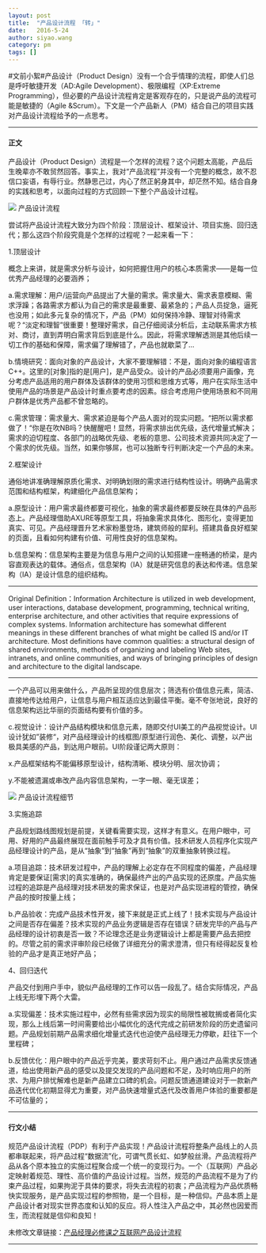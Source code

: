 ```yaml
---
layout: post
title:  "产品设计流程 「转」"
date:   2016-5-24
author: siyao.wang
category: pm
tags: []
---
```



#文前小絮#产品设计（Product Design）没有一个合乎情理的流程，即使人们总是呼吁敏捷开发（AD:Agile Development）、极限编程（XP:Extreme Programming），但必要的产品设计流程肯定是客观存在的，只是说产品的流程可能是敏捷的（Agile &amp;Scrum）。下文是一个产品新人（PM）结合自己的项目实践对产品设计流程给予的一点思考。

---
#### 正文
产品设计（Product Design）流程是一个怎样的流程？这个问题太高能，产品后生晚辈亦不敢贸然回答。事实上，我对“产品流程”并没有一个完整的概念，故不忍信口妄语，有辱行业。然静思己过，内心了然正躬身其中，却茫然不知。结合自身的实践和思考，以面向过程的方式回顾一下整个产品设计过程。


<img src="http://upload-images.jianshu.io/upload_images/656068-c6dd3cc826f9464d.jpg?imageMogr2/auto-orient/strip%7CimageView2/2/w/1240"/>
产品设计流程

尝试将产品设计流程大致分为四个阶段：顶层设计、框架设计、项目实施、回归迭代；那么这四个阶段究竟是个怎样的过程呢？一起来看一下：

1.顶层设计

概念上来讲，就是需求分析与设计，如何把握住用户的核心本质需求——是每一位优秀产品经理的必要涵养；

a.需求理解：用户/运营向产品提出了大量的需求。需求量大、需求表意模糊、需求浮躁；各路需求方都认为自己的需求是最重要、最紧急的；产品人员捉急，逼死也没用；如此多元复杂的情况下，产品（PM）如何保持冷静、理智对待需求呢？“淡定和理智”很重要！整理好需求，自己仔细阅读分析后，主动联系需求方核对、商讨，直到弄明白需求背后到底是什么。因此，将需求理解透测是其他后续一切工作的基础和保障，需求偏了理解错了，产品也就歇菜了...

b.情境研究：面向对象的产品设计，大家不要理解错：不是，面向对象的编程语言C++。这里的[对象]指的是[用户]，是产品受众。设计的产品必须要用户画像，充分考虑产品适用的用户群体及该群体的使用习惯和思维方式等，用户在实际生活中使用产品的场景是产品设计时重点要考虑的因素。综合考虑用户使用场景和不同用户群体是优秀产品都不曾忽略的。

c.需求管理：需求量大、需求紧迫是每个产品人面对的现实问题。“把所以需求都做了！“你是在吹NB吗？快醒醒吧！显然，将需求排出优先级，迭代增量式解决；需求的迫切程度、各部门的战略优先级、老板的意思、公司技术资源共同决定了一个需求的优先级。当然，如果你够屌，也可以独断专行判断决定一个产品的未来。



2.框架设计

通俗地讲准确理解原质化需求、对明确划限的需求进行结构性设计。明确产品需求范围和结构框架，构建细化产品信息架构；

a.原型设计：用户需求最终都要可视化，抽象的需求最终都要反映在具体的产品形态上。产品经理借助AXURE等原型工具，将抽象需求具体化、图形化，变得更加真实、可见。产品经理晋升艺术家粉墨登场，建筑师般的犀利。搭建具备良好框架的页面，且看如何构建有价值、可用性良好的信息架构。

b.信息架构：信息架构主要是为信息与用户之间的认知搭建一座畅通的桥梁，是内容直观表达的载体。通俗点，信息架构（IA）就是研究信息的表达和传递。信息架构（IA）是设计信息的组织结构。

---
Original Definition：Information Architecture is utilized in web development, user interactions, database development, programming, technical writing, enterprise architecture, and other activities that require expressions of complex systems. Information architecture has somewhat different meanings in these different branches of what might be called IS and/or IT architecture. Most definitions have common qualities: a structural design of shared environments, methods of organizing and labeling Web sites, intranets, and online communities, and ways of bringing principles of design and architecture to the digital landscape.

---
一个产品可以用来做什么，产品所呈现的信息层次；筛选有价值信息元素，简洁、直接地传达给用户，让信息与用户相互适应达到最佳平衡。毫不夸张地说，良好的信息架构远比华丽的页面结构要有价值的多。

c.视觉设计：设计产品结构模块和信息元素，随即交付UI美工的产品视觉设计。UI设计犹如”装修“，对产品经理设计的线框图/原型进行润色、美化、调整，以产出极具美感的产品，到达用户眼前。UI阶段谨记两大原则：

x.产品框架结构不能偏移原型设计，结构清晰、模块分明、层次协调；

y.不能被遗漏或串改产品内容信息架构，一字一眼、毫无误差；


<img src="http://upload-images.jianshu.io/upload_images/656068-f2a1c3be5f152813.png?imageMogr2/auto-orient/strip%7CimageView2/2/w/1240"/>
产品设计流程细节



3.实施追踪

产品规划路线图规划是前提，关键看需要实现，这样才有意义。在用户眼中，可用、好用的产品最终展现在面前触手可及才具有价值。技术研发人员程序化实现产品经理设计的产品，是从“抽象”到“抽象”再到“抽象”的双重抽象转换过程。

a.项目追踪：技术研发过程中，产品的理解上必定存在不同程度的偏差，产品经理肯定是要保证[需求]的真实准确的，确保最终产出的产品实现的还原度。产品实施过程的追踪是产品经理对技术研发的需求保证，也是对产品实现进程的管控，确保产品的按时按量上线；

b.产品验收：完成产品技术性开发，接下来就是正式上线了！技术实现与产品设计之间是否存在偏差？技术实现的产品业务逻辑是否存在错误？研发完毕的产品与产品经理的设计初衷是否一致？不论理念还是业务逻辑设计上都是需要产品去把控的。尽管之前的需求评审阶段已经做了详细充分的需求澄清，但只有经得起反复检验的产品才是真正地好产品；

4、回归迭代

产品交付到用户手中，貌似产品经理的工作可以告一段乱了。结合实际情况，产品上线无形埋下两个大雷。

a.实现偏差：技术实施过程中，必然有些需求因为现实的局限性被耽搁或者简化实现，那么上线后第一时间需要给出小幅优化的迭代完成之前研发阶段的历史遗留问题。产品规划前期产品需求细化增量式迭代也迫使产品经理无力停歇，赶往下一个里程碑；

b.反馈优化：用户眼中的产品近乎完美，要求苛刻不止。用户通过产品需求反馈通道，给出使用新产品的感受以及提交发现的产品问题和不足，及时响应用户的所求、为用户排忧解难也是新产品建立口碑的机会。问题反馈通道建设对于一款新产品迭代优化初期显得尤为重要，对产品快速增量式迭代及改善用户体验的重要都是不可估量的；

---
#### 行文小结
规范产品设计流程（PDP）有利于产品实现！产品设计流程将整条产品线上的人员都串联起来，将产品过程“数据流”化，可谓气贯长虹、如梦般丝滑。产品流程将产品从各个原本独立的实施过程聚合成一个统一的变现行为。一个（互联网）产品必定映射着规范、理性、高价值的产品设计过程。当然，规范的产品流程不是为了约束产品过程，如果拘泥于具体的要求，将失去流程的初衷；产品流程为产品优质畅快实现服务，是产品实现过程的参照物，是一个目标，是一种信仰。产品本质上是产品设计者对现实世界态度和认知的反应。将人性注入产品之中，其必然也因爱而生，而流程就是信仰和良知！

未修改文章链接：[产品经理必修课之互联网产品设计流程](http://www.jianshu.com/p/c0e2c682ce0a)

---